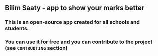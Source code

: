 ## Bilim Saaty - app to show your marks better

### This is an open-source app created for all schools and students. 
### You can use it for free and you can contribute to the project (see `CONTRUBTING` section)